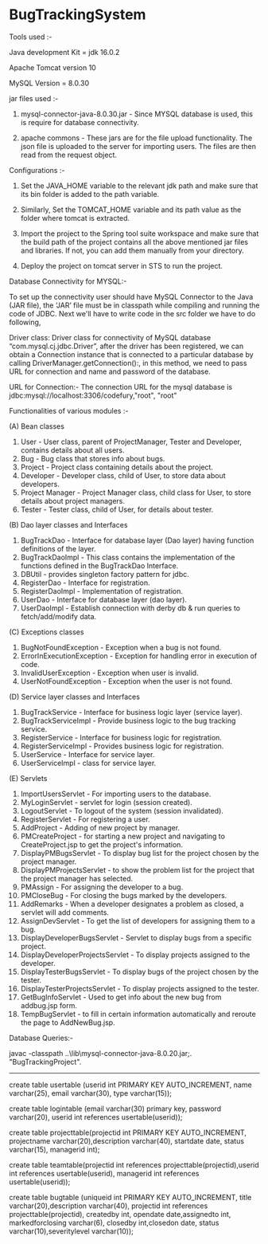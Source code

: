 # BugTrackingSystem
Tools used :-

Java development Kit = jdk 16.0.2

Apache Tomcat version 10

MySQL Version = 8.0.30


jar files used :-

1. mysql-connector-java-8.0.30.jar - Since MYSQL database is used, this is require for database connectivity.

2. apache commons - These jars are for the file upload functionality. The json file is uploaded to the server for importing users. The files are then read from the request object.


Configurations :-

1. Set the JAVA_HOME variable to the relevant jdk path and make sure that its bin folder is added to the path variable.

2. Similarly, Set the TOMCAT_HOME variable and its path value as the folder where tomcat is extracted.

3. Import the project to the Spring tool suite workspace and make sure that the build path of the project contains all the above mentioned jar files and libraries. If not, you can add them manually from your directory.

4. Deploy the project on tomcat server in STS to run the project.

Database Connectivity for MYSQL:-

To set up the connectivity user should have MySQL Connector to the Java (JAR file), the ‘JAR’ file must be in classpath while compiling and running the code of JDBC. Next we'll have to write code
in the src folder we have to do following,

Driver class: Driver class for connectivity of MySQL database “com.mysql.cj.jdbc.Driver”, after the driver has been registered, we can obtain a Connection instance that is connected to a particular database by 
calling DriverManager.getConnection():, in this method, we need to pass URL for connection and name and password of the database.

URL for Connection:- The connection URL for the mysql database is jdbc:mysql://localhost:3306/codefury,"root", "root"

Functionalities of various modules :-

(A) Bean classes

1. User - User class, parent of ProjectManager, Tester and Developer, contains details about all users.
2. Bug - Bug class that stores info about bugs.
3. Project - Project class containing details about the project.
4. Developer - Developer class, child of User, to store data about developers.
5. Project Manager - Project Manager class, child class for User, to store details about project managers.
6. Tester - Tester class, child of User, for details about tester.

(B) Dao layer classes and Interfaces

1. BugTrackDao - Interface for database layer (Dao layer) having function definitions of the layer.
2. BugTrackDaoImpl - This class contains the implementation of the functions defined in the BugTrackDao Interface.
3. DBUtil - provides singleton factory pattern for jdbc.
4. RegisterDao - Interface for registration.
5. RegisterDaoImpl - Implementation of registration.
6. UserDao - Interface for database layer (dao layer).
7. UserDaoImpl - Establish connection with derby db & run queries to fetch/add/modify data.


(C) Exceptions classes

1. BugNotFoundException - Exception when a bug is not found.
2. ErrorInExecutionException - Exception for handling error in execution of code.
3. InvalidUserException - Exception when user is invalid.
4. UserNotFoundException - Exception when the user is not found.

(D) Service layer classes and Interfaces

1. BugTrackService - Interface for business logic layer (service layer).
2. BugTrackServiceImpl - Provide business logic to the bug tracking service.
3. RegisterService - Interface for business logic for registration.
4. RegisterServiceImpl - Provides business logic for registration.
5. UserService - Interface for service layer.
6. UserServiceImpl - class for service layer.

(E) Servlets

1. ImportUsersServlet - For importing users to the database.
2. MyLoginServlet -  servlet for login (session created).
3. LogoutServlet -  To logout of the system (session invalidated).
4. RegisterServlet - For registering a user.
5. AddProject - Adding of new project by manager.
6. PMCreateProject - for starting a new project and navigating to CreateProject.jsp to get the project's information.
7. DisplayPMBugsServlet - To display bug list for the project chosen by the project manager.
8. DisplayPMProjectsServlet - to show the problem list for the project that the project manager has selected.
9. PMAssign - For assigning the developer to a bug.
10. PMCloseBug - For closing the bugs marked by the developers.
11. AddRemarks - When a developer designates a problem as closed, a servlet will add comments.
12. AssignDevServlet - To get the list of developers for assigning them to a bug.
13. DisplayDeveloperBugsServlet - Servlet to display bugs from a specific project.
14. DisplayDeveloperProjectsServlet - To display projects assigned to the developer.
15. DisplayTesterBugsServlet - To display bugs of the project chosen by the tester.
16. DisplayTesterProjectsServlet - To display projects assigned to the tester.
17. GetBugInfoServlet - Used to get info about the new bug from addbug.jsp form.
18. TempBugServlet - to fill in certain information automatically and reroute the page to AddNewBug.jsp.


Database Queries:-

javac -classpath ..\lib\mysql-connector-java-8.0.20.jar;. "BugTrackingProject".

__________________________________________________________________________________

create table usertable (userid int PRIMARY KEY AUTO_INCREMENT, name varchar(25), email varchar(30), type varchar(15));

create table logintable (email varchar(30) primary key, password varchar(20), userid int references usertable(userid));

create table projecttable(projectid int PRIMARY KEY AUTO_INCREMENT, projectname varchar(20),description varchar(40), startdate date, status varchar(15), managerid int);

create table teamtable(projectid int references projecttable(projectid),userid int references usertable(userid), managerid int references usertable(userid));

create table bugtable (uniqueid int PRIMARY KEY AUTO_INCREMENT, title varchar(20),description varchar(40), projectid int references projecttable(projectid), createdby int, opendate date,assignedto int, markedforclosing varchar(6), closedby int,closedon date, status varchar(10),severitylevel varchar(10));
